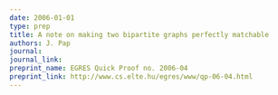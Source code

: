 ```yaml
---
date: 2006-01-01
type: prep
title: A note on making two bipartite graphs perfectly matchable
authors: J. Pap
journal: 
journal_link: 
preprint_name: EGRES Quick Proof no. 2006-04
preprint_link: http://www.cs.elte.hu/egres/www/qp-06-04.html
---
```


